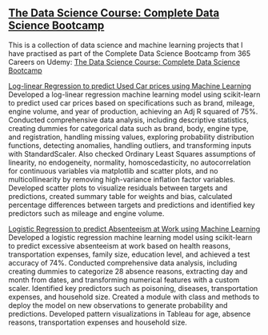 ## [The Data Science Course: Complete Data Science Bootcamp](https://github.com/ranjanadobal/Python_Programming_Data_Science/tree/main/Data_Science_Bootcamp)

This is a collection of data science and machine learning projects that I have practised as part of the Complete Data Science Bootcamp from 365 Careers on Udemy: [The Data Science Course: Complete Data Science Bootcamp](https://www.udemy.com/course/the-data-science-course-complete-data-science-bootcamp/)


[Log-linear Regression to predict Used Car prices using Machine Learning](https://github.com/ranjanadobal/Python_Programming_Data_Science/tree/main/Data_Science_Bootcamp/4.Car%20Sales%20Project)
Developed a log-linear regression machine learning model using scikit-learn to predict used car prices based on specifications such as brand, mileage, engine volume, and year of production, achieving an Adj R squared of 75%. Conducted comprehensive data analysis, including descriptive statistics, creating dummies for categorical data such as brand, body, engine type, and registration, handling missing values, exploring probability distribution functions, detecting anomalies, handling outliers, and transforming inputs with StandardScaler. Also checked Ordinary Least Squares assumptions of linearity, no endogeneity, normality, homoscedasticity, no autocorrelation for continuous variables via matplotlib and scatter plots, and no multicollinearity by removing high-variance inflation factor variables. Developed scatter plots to visualize residuals between targets and predictions, created summary table for weights and bias, calculated percentage differences between targets and predictions and identified key predictors such as mileage and engine volume. 


[Logistic Regression to predict Absenteeism at Work using Machine Learning](https://github.com/ranjanadobal/Python_Programming_Data_Science/tree/main/Data_Science_Bootcamp/5.Absenteeism%20Project)
Developed a logistic regression machine learning model using scikit-learn to predict excessive absenteeism at work based on health reasons, transportation expenses, family size, education level, and achieved a test accuracy of 74%. Conducted comprehensive data analysis, including creating dummies to categorize 28 absence reasons, extracting day and month from dates, and transforming numerical features with a custom scaler. Identified key predictors such as poisoning, diseases, transportation expenses, and household size. Created a module with class and methods to deploy the model on new observations to generate probability and predictions. Developed pattern visualizations in Tableau for age, absence reasons, transportation expenses and household size. 
